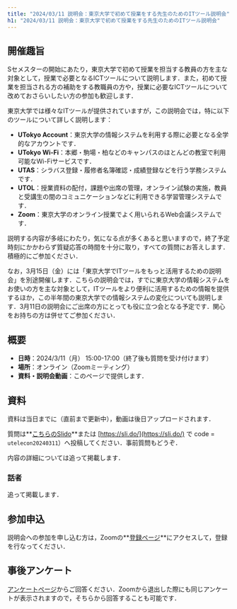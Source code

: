 ```yaml
---
title: "2024/03/11 説明会：東京大学で初めて授業をする先生のためのITツール説明会"
h1: "2024/03/11 説明会：東京大学で初めて授業をする先生のためのITツール説明会"
---
```


## 開催趣旨

Sセメスターの開始にあたり，東京大学で初めて授業を担当する教員の方を主な対象として，授業で必要となるICTツールについて説明します．また，初めて授業を担当される方の補助をする教職員の方や，授業に必要なICTツールについて改めておさらいしたい方の参加も歓迎します．

東京大学では様々なITツールが提供されていますが，この説明会では，特に以下のツールについて詳しく説明します：
- **UTokyo Account**：東京大学の情報システムを利用する際に必要となる全学的なアカウントです．
- **UTokyo Wi-Fi**：本郷・駒場・柏などのキャンパスのほとんどの教室で利用可能なWi-Fiサービスです．
- **UTAS**：シラバス登録・履修者名簿確認・成績登録などを行う学務システムです．
- **UTOL**：授業資料の配付，課題や出席の管理，オンライン試験の実施，教員と受講生の間のコミュニケーションなどに利用できる学習管理システムです．
- **Zoom**：東京大学のオンライン授業でよく用いられるWeb会議システムです．

説明する内容が多岐にわたり，気になる点が多くあると思いますので，終了予定時刻にかかわらず質疑応答の時間を十分に取り，すべての質問にお答えします．積極的にご参加ください．

なお，3月15日（金）には「東京大学でITツールをもっと活用するための説明会」を別途開催します．こちらの説明会では，すでに東京大学の情報システムをお使いの方を主な対象として，ITツールをより便利に活用するための情報を提供するほか，この半年間の東京大学での情報システムの変化についても説明します．3月11日の説明会にご出席の方にとっても役に立つ会となる予定です．関心をお持ちの方は併せてご参加ください．

## 概要
- **日時**：2024/3/11（月） 15:00-17:00（終了後も質問を受け付けます）
- **場所**：オンライン（Zoomミーティング）
- **資料・説明会動画**：このページで提供します．

## 資料
資料は当日までに（直前まで更新中），動画は後日アップロードされます．

質問は**[こちらのSlido](https://app.sli.do/event/1JtPW1QC1719z3TJBNkLj6)**または [https://sli.do/](https://sli.do/) で code = `utelecon20240311`）へ投稿してください．事前質問もどうぞ．

内容の詳細については追って掲載します．

### 話者
追って掲載します．

## 参加申込
説明会への参加を申し込む方は，Zoomの**[登録ページ](https://u-tokyo-ac-jp.zoom.us/meeting/register/tZEscOmhrjsuEtMgB0y84RMeOuZeDjY4G40x)**にアクセスして，登録を行なってください．

## 事後アンケート
[アンケートページ](https://forms.office.com/r/isDrWCDBKg)からご回答ください．Zoomから退出した際にも同じアンケートが表示されますので，そちらから回答することも可能です．
